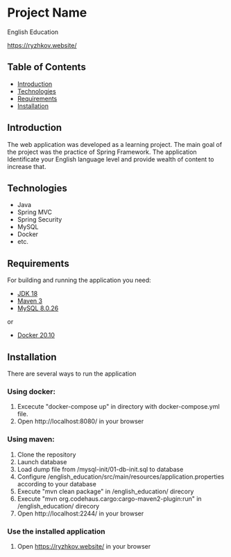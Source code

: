 # Project Name

English Education

https://ryzhkov.website/

## Table of Contents

- [Introduction](#introduction)
- [Technologies](#technologies)
- [Requirements](#requirements)
- [Installation](#installation)

## Introduction

The web application was developed as a learning project. The main goal of the project was the practice of Spring Framework. 
The application Identificate your English language level and provide wealth of content to increase that.


## Technologies

- Java
- Spring MVC
- Spring Security
- MySQL
- Docker
- etc.

## Requirements

For building and running the application you need:

- [JDK 18](https://www.oracle.com/java/technologies/javase/jdk18-archive-downloads.html)
- [Maven 3](https://maven.apache.org)
- [MySQL 8.0.26](https://dev.mysql.com/downloads/mysql/)

or

- [Docker 20.10](https://docs.docker.com/engine/release-notes/20.10/)


## Installation

There are several ways to run the application

### Using docker:
1. Excecute "docker-compose up" in directory with docker-compose.yml file.
2. Open http://localhost:8080/ in your browser

### Using maven:
1. Clone the repository
2. Launch database
3. Load dump file from /mysql-init/01-db-init.sql to database
4. Configure /english_education/src/main/resources/application.properties according to your database
5. Execute "mvn clean package" in /english_education/ direcory
6. Execute "mvn org.codehaus.cargo:cargo-maven2-plugin:run" in /english_education/ direcory
7. Open http://localhost:2244/ in your browser

### Use the installed application
1. Open https://ryzhkov.website/ in your browser